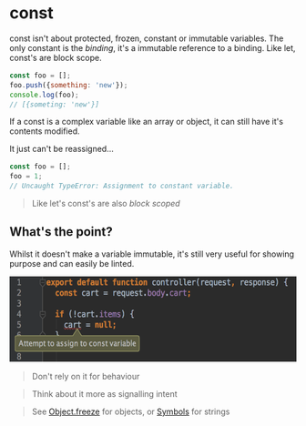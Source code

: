 # const

const isn't about protected, frozen, constant or immutable variables. The only constant is the *binding*, it's a immutable reference to a binding. Like let, const's are block scope.

```javascript
const foo = [];
foo.push({something: 'new'});
console.log(foo);
// [{someting: 'new'}]
```

If a const is a complex variable like an array or object, it can still have it's contents modified.

It just can't be reassigned...

```javascript
const foo = [];
foo = 1;
// Uncaught TypeError: Assignment to constant variable.
```

> Like let's const's are also *block scoped*

## What's the point?
Whilst it doesn't make a variable immutable, it's still very useful for showing purpose and can easily be linted.

<img src="/img/const-error.png" height="150" />

> Don't rely on it for behaviour

> Think about it more as signalling intent

> See [Object.freeze](https://developer.mozilla.org/en/docs/Web/JavaScript/Reference/Global_Objects/Object/freeze) for objects, or [Symbols](https://developer.mozilla.org/en-US/docs/Web/JavaScript/Reference/Global_Objects/Symbol) for strings
